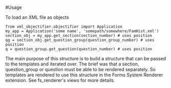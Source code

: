 #Usage

To load an XML file as objects

    from xml_objectifier.objectifier import Application
    my_app = Application('some name', 'somepath/somewhere/FamHist.xml')
    section_obj = my_app.get_section(section_number) # uses position
    qg = section_obj.get_question_group(question_group_number) # uses position
    q = question_group.get_question(question_number) # uses position


The main purpose of this structure is to build a structure that can be passed to the templates and iterated over.  The brief was that a section, question_group or question must be able to be rendered separately.  So templates are rendered to use this structure in the Forms System Renderer extension.  See fs_renderer's views for more details.  
